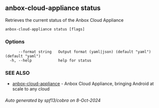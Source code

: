 ## anbox-cloud-appliance status

Retrieves the current status of the Anbox Cloud Appliance

```
anbox-cloud-appliance status [flags]
```

### Options

```
      --format string   Output format (yaml|json) (default "yaml") (default "yaml")
  -h, --help            help for status
```

### SEE ALSO

* [anbox-cloud-appliance](anbox-cloud-appliance.md)	 - Anbox Cloud Appliance, bringing Android at scale to any cloud

###### Auto generated by spf13/cobra on 8-Oct-2024
